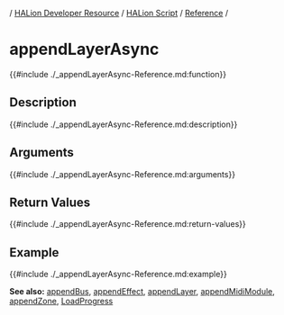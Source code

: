 / [HALion Developer Resource](../../HALion-Developer-Resource.md) / [HALion Script](./HALion-Script.md) / [Reference](./Reference.md) /

# appendLayerAsync

{{#include ./_appendLayerAsync-Reference.md:function}}

## Description

{{#include ./_appendLayerAsync-Reference.md:description}}

## Arguments

{{#include ./_appendLayerAsync-Reference.md:arguments}}

## Return Values

{{#include ./_appendLayerAsync-Reference.md:return-values}}

## Example

{{#include ./_appendLayerAsync-Reference.md:example}}

**See also:** [appendBus](./appendBus.md), [appendEffect](./appendEffect.md), [appendLayer](./appendLayer.md), [appendMidiModule](./appendMidiModule.md), [appendZone](./appendZone.md), [LoadProgress](./LoadProgress.md)